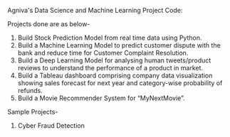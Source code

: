 Agniva's Data Science and Machine Learning Project Code:

Projects done are as below-
1.	Build Stock Prediction Model from real time data using Python.
2.	Build a Machine Learning Model to predict customer dispute with the bank and reduce time for Customer Complaint Resolution.
3.	Build a Deep Learning Model for analysing human tweets/product reviews to understand the performance of a product in market.
4.	Build a Tableau dashboard comprising company data visualization showing sales forecast for next year and category-wise probability of refunds.
5.	Build a Movie Recommender System for “MyNextMovie”.
   
Sample Projects-
1. Cyber Fraud Detection
